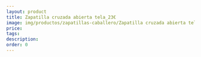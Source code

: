 ```yaml
---
layout: product
title: Zapatilla cruzada abierta tela_23€
image: img/productos/zapatillas-caballero/Zapatilla cruzada abierta tela_23€.jpeg
price: 
tags: 
description: 
order: 0
---
```

